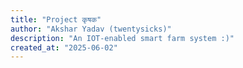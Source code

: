 ```yaml
---
title: "Project कृषक"
author: "Akshar Yadav (twentysicks)"
description: "An IOT-enabled smart farm system :)"
created_at: "2025-06-02"
---
```

